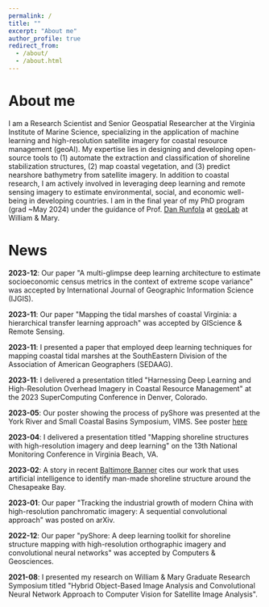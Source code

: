 ```yaml
---
permalink: /
title: ""
excerpt: "About me"
author_profile: true
redirect_from: 
  - /about/
  - /about.html
---
```



About me
======
I am a Research Scientist and Senior Geospatial Researcher at the Virginia Institute of Marine Science, specializing in the application of machine learning and high-resolution satellite imagery for coastal resource management (geoAI). My expertise lies in designing and developing open-source tools to (1) automate the extraction and classification of shoreline stabilization structures, (2) map coastal vegetation, and (3) predict nearshore bathymetry from satellite imagery. In addition to coastal research, I am actively involved in leveraging deep learning and remote sensing imagery to estimate environmental, social, and economic well-being in developing countries. I am in the final year of my PhD program (grad ~May 2024) under the guidance of Prof. [Dan Runfola](https://www.wm.edu/as/appliedscience/people/runfola_d.php) at [geoLab](https://sites.google.com/view/wmgeolab/) at William & Mary.

News
======
**2023-12**: Our paper "A multi-glimpse deep learning architecture to estimate socioeconomic census metrics in the context of extreme scope variance" was accepted by International Journal of Geographic Information Science (IJGIS).

**2023-11**: Our paper "Mapping the tidal marshes of coastal Virginia: a hierarchical transfer learning approach" was accepted by GIScience & Remote Sensing.

**2023-11**: I presented a paper that employed deep learning techniques for mapping coastal tidal marshes at the SouthEastern Division of the Association of American Geographers (SEDAAG).

**2023-11**: I delivered a presentation titled "Harnessing Deep Learning and High-Resolution Overhead Imagery in Coastal Resource Management" at the 2023 SuperComputing Conference in Denver, Colorado.

**2023-05**: Our poster showing the process of pyShore was presented at the York River and Small Coastal Basins Symposium, VIMS. See poster [here](https://github.com/MirandaLv/Yorkriver_symposium/blob/main/MirandaLv_Poster_YorkRiverSymposium2023.pdf)

**2023-04**: I delivered a presentation titled "Mapping shoreline structures with high-resolution imagery and deep learning" on the 13th National Monitoring Conference in Virginia Beach, VA. 

**2023-02**: A story in recent [Baltimore Banner](https://www.thebaltimorebanner.com/opinion/column/get-ready-for-the-chesapeake-bay-artificial-intelligence-revolution-6OCVGIAATBH6FIGDXEOG7G6LLA/) cites our work that uses artificial intelligence to identify man-made shoreline structure around the Chesapeake Bay.  

**2023-01**: Our paper "Tracking the industrial growth of modern China with high-resolution panchromatic imagery: A sequential convolutional approach" was posted on arXiv.  

**2022-12**: Our paper "pyShore: A deep learning toolkit for shoreline structure mapping with high-resolution orthographic imagery and convolutional neural networks" was accepted by Computers & Geosciences. 

**2021-08**: I presented my research on William & Mary Graduate Research Symposium titled "Hybrid Object-Based Image Analysis and Convolutional Neural Network Approach to Computer Vision for Satellite Image Analysis".
